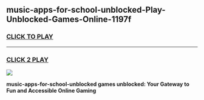 
## music-apps-for-school-unblocked-Play-Unblocked-Games-Online-1197f
<h3>
<a href="https://premium76.site?title=music-apps-for-school-unblocked&ref=25A">CLICK TO PLAY</a></h3>
<hr>

<h3>
<a href="https://premium76.site?title=music-apps-for-school-unblocked&ref=25A">CLICK 2 PLAY</a>
  
</h3>

<a href="https://premium76.site?title=music-apps-for-school-unblocked&ref=25A"><img src="https://clearcache.store/games.png"></a>


**music-apps-for-school-unblocked games unblocked: Your Gateway to Fun and Accessible Online Gaming**
